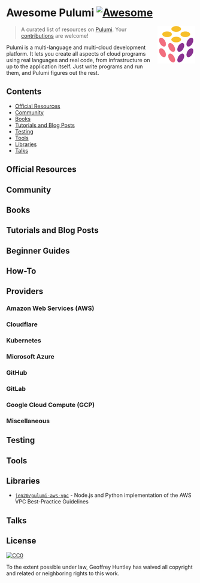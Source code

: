 # Awesome Pulumi [![Awesome](https://cdn.rawgit.com/sindresorhus/awesome/d7305f38d29fed78fa85652e3a63e154dd8e8829/media/badge.svg)](https://github.com/sindresorhus/awesome)

> A curated list of resources on [Pulumi](https://www.pulumi.com/).
[<img src="https://github.com/ghuntley/aweseome-pulumi/raw/master/pulumi.svg" align="right" width="100">](https://pulumi.com)
Your [contributions](https://github.com/ghuntley/awesome-pulumi/blob/master/contributing.md) are welcome!

Pulumi is a multi-language and multi-cloud development platform. It lets you create all aspects of cloud programs using real languages and real code, from infrastructure on up to the application itself. Just write programs and run them, and Pulumi figures out the rest.

## Contents

* [Official Resources](#official-resources)
* [Community](#community)
* [Books](#books)
* [Tutorials and Blog Posts](#tutorials-and-blog-posts)
* [Testing](#testing)
* [Tools](#tools)
* [Libraries](#libraries)
* [Talks](#talks)

## Official Resources

## Community

## Books

## Tutorials and Blog Posts

## Beginner Guides

## How-To

## Providers

### Amazon Web Services (AWS)

### Cloudflare

### Kubernetes

### Microsoft Azure

### GitHub

### GitLab

### Google Cloud Compute (GCP)

### Miscellaneous

## Testing

## Tools

## Libraries

- [`jen20/pulumi-aws-vpc`](https://github.com/jen20/pulumi-aws-vpc) - Node.js and Python implementation of the AWS VPC Best-Practice Guidelines

## Talks

## License

[![CC0](http://mirrors.creativecommons.org/presskit/buttons/88x31/svg/cc-zero.svg)](https://creativecommons.org/publicdomain/zero/1.0/)

To the extent possible under law, Geoffrey Huntley has waived all copyright and related or neighboring rights to this work.
